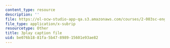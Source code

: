 ```yaml
---
content_type: resource
description: ''
file: https://ol-ocw-studio-app-qa.s3.amazonaws.com/courses/2-003sc-engineering-dynamics-fall-2011/be076b1881fa5b47898915601e93ae82_d00XI_UTKQo.vtt
file_type: application/x-subrip
resourcetype: Other
title: 3play caption file
uid: be076b18-81fa-5b47-8989-15601e93ae82
---
```

